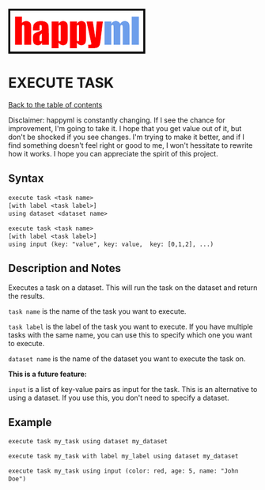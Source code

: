 ![happyml](../../happyml.png)

# EXECUTE TASK
[Back to the table of contents](../README.md)

Disclaimer: happyml is constantly changing. If I see the chance for improvement, I'm going to take it. I hope that you get value out of it,
but don't be shocked if you see changes. I'm trying to make it better, and if I find something doesn't feel right or good to me, I won't hessitate
to rewrite how it works. I hope you can appreciate the spirit of this project.

## Syntax

```happyml
execute task <task name>
[with label <task label>]
using dataset <dataset name>
```

```happyml
execute task <task name>
[with label <task label>]
using input (key: "value", key: value,  key: [0,1,2], ...)
```

## Description and Notes

Executes a task on a dataset. This will run the task on the dataset and return the results.

`task name` is the name of the task you want to execute.

`task label` is the label of the task you want to execute. If you have multiple tasks with the same name, you can use this to specify which one you want to execute.

`dataset name` is the name of the dataset you want to execute the task on.

**This is a future feature:**

`input` is a list of key-value pairs as input for the task. This is an alternative to using a dataset. If you use this, you don't need to specify a dataset.

## Example

```happyml
execute task my_task using dataset my_dataset
```

```happyml
execute task my_task with label my_label using dataset my_dataset
```

```happyml
execute task my_task using input (color: red, age: 5, name: "John Doe")
```



